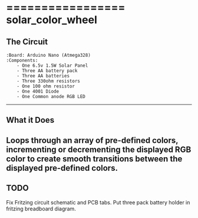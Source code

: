 =================
solar_color_wheel
=================
The Circuit
-----------
    :Board: Arduino Nano (Atmega328)
    :Components: 
        - One 6.5v 1.5W Solar Panel
        - Three AA battery pack
        - Three AA batteries
        - Three 330ohm resistors
        - One 100 ohm resistor
        - One 4001 Diode
        - One Common anode RGB LED

------------
What it Does
------------
Loops through an array of pre-defined colors, incrementing or decrementing the displayed RGB color to create smooth transitions between the displayed pre-defined colors.
----
TODO
----
Fix Fritzing circuit schematic and PCB tabs.
Put three pack battery holder in fritzing breadboard diagram.